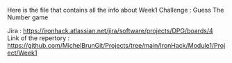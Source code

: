 Here is the file that contains all the info about Week1 Challenge : Guess The Number game

Jira : https://ironhack.atlassian.net/jira/software/projects/DPG/boards/4
Link of the repertory : https://github.com/MichelBrunGit/Projects/tree/main/IronHack/Module1/Project/Week1

